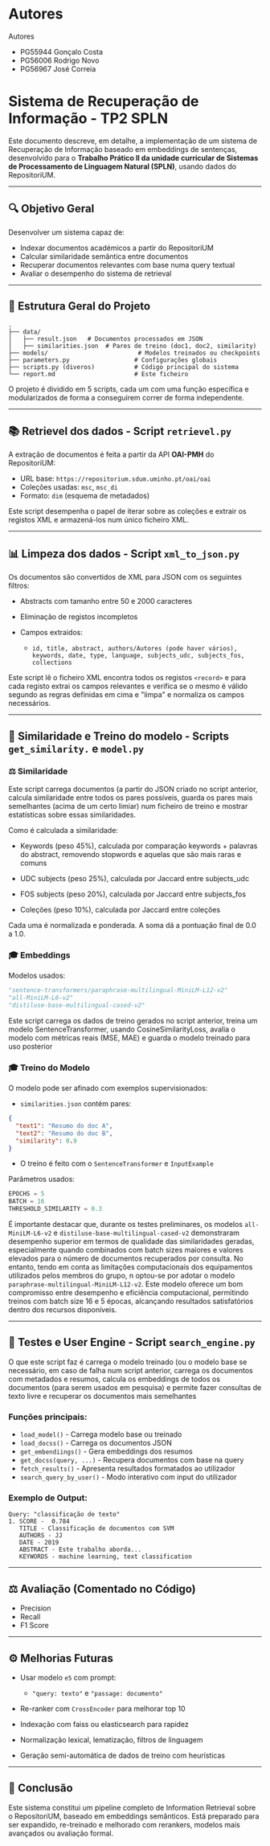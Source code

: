 # Autores
Autores

- PG55944 Gonçalo Costa
- PG56006 Rodrigo Novo
- PG56967 José Correia

# Sistema de Recuperação de Informação - TP2 SPLN

Este documento descreve, em detalhe, a implementação de um sistema de Recuperação de Informação baseado em embeddings de sentenças, desenvolvido para o **Trabalho Prático II da unidade curricular de Sistemas de Processamento de Linguagem Natural (SPLN)**, usando dados do RepositoriUM.

---

## 🔍 Objetivo Geral

Desenvolver um sistema capaz de:

* Indexar documentos académicos a partir do RepositoriUM
* Calcular similaridade semântica entre documentos
* Recuperar documentos relevantes com base numa query textual
* Avaliar o desempenho do sistema de retrieval

---

## 📂 Estrutura Geral do Projeto

```
.
├── data/
│   ├── result.json   # Documentos processados em JSON
│   ├── similarities.json  # Pares de treino (doc1, doc2, similarity)
├── models/                         # Modelos treinados ou checkpoints
├── parameters.py                  # Configurações globais
├── scripts.py (diveros)           # Código principal do sistema
└── report.md                      # Este ficheiro
```

O projeto é dividido em 5 scripts, cada um com uma função específica e modularizados de forma a conseguirem correr de forma independente.

---

## 📚 Retrievel dos dados - Script `retrievel.py`

A extração de documentos é feita a partir da API **OAI-PMH** do RepositoriUM:

* URL base: `https://repositorium.sdum.uminho.pt/oai/oai`
* Coleções usadas: `msc`, `msc_di`
* Formato: `dim` (esquema de metadados)

Este script desempenha o papel de iterar sobre as coleções e extrair os registos XML e armazená-los num único ficheiro XML.

---
## 📊 Limpeza dos dados - Script `xml_to_json.py`

Os documentos são convertidos de XML para JSON com os seguintes filtros:

* Abstracts com tamanho entre 50 e 2000 caracteres
* Eliminação de registos incompletos
* Campos extraidos:

  * `id, title, abstract, authors/Autores (pode haver vários), keywords, date, type, language, subjects_udc, subjects_fos, collections`
  
Este script lê o ficheiro XML encontra todos os registos `<record>` e para cada registo extrai os campos relevantes e verifica se o mesmo é válido segundo as regras definidas em cima e "limpa" e normaliza os campos necessários.

---

## 🚀 Similaridade e Treino do modelo - Scripts `get_similarity.` e `model.py`

### ⚖️ Similaridade

Este script carrega documentos (a partir do JSON criado no script anterior, calcula similaridade entre todos os pares possíveis, guarda os pares mais semelhantes (acima de um certo limiar) num ficheiro de treino e mostrar estatísticas sobre essas similaridades.

Como é calculada a similaridade:

- Keywords (peso 45%), calculada por comparação keywords + palavras do abstract, removendo stopwords e aquelas que são mais raras e comuns

- UDC subjects (peso 25%), calculada por Jaccard entre subjects_udc

- FOS subjects (peso 20%), calculada por Jaccard entre subjects_fos

- Coleções (peso 10%), calculada por Jaccard entre coleções

Cada uma é normalizada e ponderada. A soma dá a pontuação final de 0.0 a 1.0.

### 🎓 Embeddings

Modelos usados:

```python
"sentence-transformers/paraphrase-multilingual-MiniLM-L12-v2"
"all-MiniLM-L6-v2"
"distiluse-base-multilingual-cased-v2"
```

Este script carrega os dados de treino gerados no script anterior, treina um modelo SentenceTransformer, usando CosineSimilarityLoss, avalia o modelo com métricas reais (MSE, MAE) e guarda o modelo treinado para uso posterior

### 🎓 Treino do Modelo

O modelo pode ser afinado com exemplos supervisionados:

* `similarities.json` contém pares:

```json
{
  "text1": "Resumo do doc A",
  "text2": "Resumo do doc B",
  "similarity": 0.9
}
```

* O treino é feito com o `SentenceTransformer` e `InputExample`

Parâmetros usados:

```python
EPOCHS = 5
BATCH = 16
THRESHOLD_SIMILARITY = 0.3
```

É importante destacar que, durante os testes preliminares, os modelos `all-MiniLM-L6-v2` e `distiluse-base-multilingual-cased-v2` demonstraram desempenho superior em termos de qualidade das similaridades geradas, especialmente quando combinados com batch sizes maiores e valores elevados para o número de documentos recuperados por consulta. No entanto, tendo em conta as limitações computacionais dos equipamentos utilizados pelos membros do grupo, n optou-se por adotar o modelo `paraphrase-multilingual-MiniLM-L12-v2`. Este modelo oferece um bom compromisso entre desempenho e eficiência computacional, permitindo treinos com batch size 16 e 5 épocas, alcançando resultados satisfatórios dentro dos recursos disponíveis.


---

## 🤝 Testes e User Engine - Script `search_engine.py`

O que este script faz é carrega o modelo treinado (ou o modelo base se necessário, em caso de falha num script anterior, carrega os documentos com metadados e resumos, calcula os embeddings de todos os documentos (para serem usados em pesquisa) e permite fazer consultas de texto livre e recuperar os documentos mais semelhantes


### Funções principais:

* `load_model()` - Carrega modelo base ou treinado
* `load_docss()` - Carrega os documentos JSON
* `get_embendiings()` - Gera embeddings dos resumos
* `get_docss(query, ...)` - Recupera documentos com base na query
* `fetch_results()` - Apresenta resultados formatados ao utilizador
* `search_query_by_user()` - Modo interativo com input do utilizador

### Exemplo de Output:

```
Query: "classificação de texto"
1. SCORE -  0.784
   TITLE - Classificação de documentos com SVM
   AUTHORS - JJ
   DATE - 2019
   ABSTRACT - Este trabalho aborda...
   KEYWORDS - machine learning, text classification
```

---

## ⚖️ Avaliação (Comentado no Código)


* Precision
* Recall
* F1 Score


---

## ⚙️ Melhorias Futuras

* Usar modelo `e5` com prompt:

  * `"query: texto"` e `"passage: documento"`
* Re-ranker com `CrossEncoder` para melhorar top 10
* Indexação com faiss ou elasticsearch para rapidez
* Normalização lexical, lematização, filtros de linguagem
* Geração semi-automática de dados de treino com heurísticas

---

## 🛌 Conclusão

Este sistema constitui um pipeline completo de Information Retrieval sobre o RepositoriUM, baseado em embeddings semânticos. Está preparado para ser expandido, re-treinado e melhorado com rerankers, modelos mais avançados ou avaliação formal.


